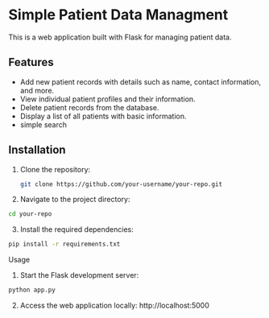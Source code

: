 # Simple Patient Data Managment

This is a web application built with Flask for managing patient data.

## Features

- Add new patient records with details such as name, contact information, and more.
- View individual patient profiles and their information.
- Delete patient records from the database.
- Display a list of all patients with basic information.
- simple search

## Installation

1. Clone the repository:
   ```bash
   git clone https://github.com/your-username/your-repo.git
   ```
2. Navigate to the project directory:

```bash
cd your-repo
```

3. Install the required dependencies:

```bash
pip install -r requirements.txt
```

Usage

1. Start the Flask development server:
```bash
python app.py
```
2. Access the web application locally: http://localhost:5000


